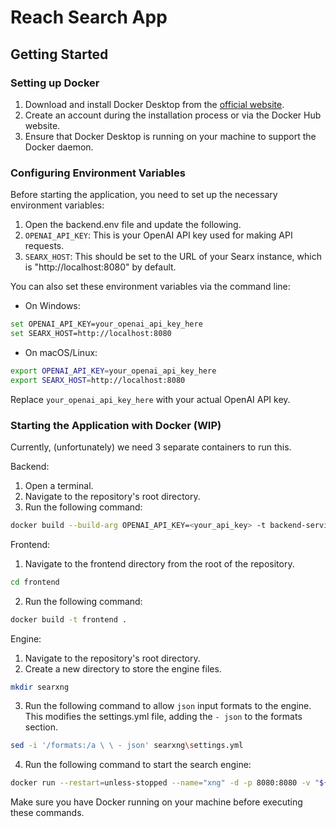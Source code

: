 # Reach Search App

## Getting Started

### Setting up Docker

1. Download and install Docker Desktop from the [official website](https://www.docker.com/products/docker-desktop).
2. Create an account during the installation process or via the Docker Hub website.
3. Ensure that Docker Desktop is running on your machine to support the Docker daemon.

### Configuring Environment Variables

Before starting the application, you need to set up the necessary environment variables:

1. Open the backend.env file and update the following.
2. `OPENAI_API_KEY`: This is your OpenAI API key used for making API requests.
3. `SEARX_HOST`: This should be set to the URL of your Searx instance, which is "http://localhost:8080" by default.

You can also set these environment variables via the command line:

- On Windows:
```bash
set OPENAI_API_KEY=your_openai_api_key_here
set SEARX_HOST=http://localhost:8080
```

- On macOS/Linux:
```bash
export OPENAI_API_KEY=your_openai_api_key_here
export SEARX_HOST=http://localhost:8080
```

Replace `your_openai_api_key_here` with your actual OpenAI API key.


### Starting the Application with Docker (WIP)

Currently, (unfortunately) we need 3 separate containers to run this.

Backend: 

1. Open a terminal.
2. Navigate to the repository's root directory.
3. Run the following command:

```bash
docker build --build-arg OPENAI_API_KEY=<your_api_key> -t backend-service .
```

Frontend:

1. Navigate to the frontend directory from the root of the repository.
```bash
cd frontend
```
2. Run the following command:
```bash
docker build -t frontend .
```

Engine:

1. Navigate to the repository's root directory.
2. Create a new directory to store the engine files.
```bash
mkdir searxng
```
3. Run the following command to allow `json` input formats to the engine. This modifies the settings.yml file, adding the `- json` to the formats section.
```bash
sed -i '/formats:/a \ \ - json' searxng\settings.yml
```
4. Run the following command to start the search engine:
```bash
docker run --restart=unless-stopped --name="xng" -d -p 8080:8080 -v "${PWD}/searxng:/etc/searxng" -e "BASE_URL=http://localhost:8080/" -e "INSTANCE_NAME=xng" searxng/searxng
```

Make sure you have Docker running on your machine before executing these commands.
